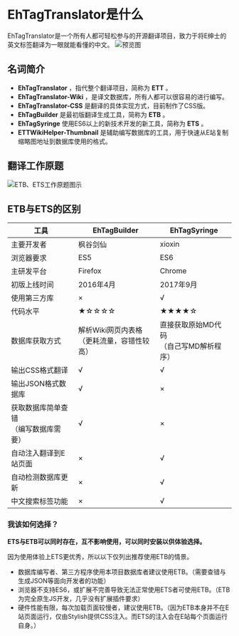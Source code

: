 # EhTagTranslator是什么
EhTagTranslator是一个所有人都可轻松参与的开源翻译项目，致力于将E绅士的英文标签翻译为一眼就能看懂的中文。
![预览图](https://raw.githubusercontent.com/wiki/Mapaler/EhTagTranslator/document/images/preview.png)

## 名词简介
* **EhTagTranslator** ，指代整个翻译项目，简称为 **ETT** 。
* **EhTagTranslator-Wiki** ，是译文数据库，所有人都可以很容易的进行编写。
* **EhTagTranslator-CSS** 是翻译的具体实现方式，目前制作了CSS版。
* **EhTagBuilder** 是最初版翻译生成工具，简称为 **ETB** 。
* **EhTagSyringe** 使用ES6以上的新技术开发的新工具，简称为 **ETS** 。
* **ETTWikiHelper-Thumbnail** 是辅助编写数据库的工具，用于快速从E站复制缩略图地址到数据库使用的格式。

## 翻译工作原题
![ETB、ETS工作原题图示](https://raw.githubusercontent.com/wiki/Mapaler/EhTagTranslator/document/images/diff_with_etb_ets.png)

## ETB与ETS的区别

| 工具 | EhTagBuilder | EhTagSyringe |
| --- | --- | --- |
| 主要开发者 | 枫谷剑仙 | xioxin |
| 浏览器要求 | ES5 | ES6 |
| 主研发平台 | Firefox | Chrome |
| 初版上线时间 | 2016年4月 | 2017年9月 |
| 使用第三方库 | × | √ |
| 代码水平 | ★☆☆☆☆ | ★★★★☆ |
| 数据库获取方式 | 解析Wiki网页内表格<br>（更耗流量，容错性较高） | 直接获取原始MD代码<br>（自己写MD解析程序） |
| 输出CSS格式翻译 | √ | √ |
| 输出JSON格式数据库 | √ | × |
| 获取数据库简单查错<br>（编写数据库需要） | √ | × |
| 自动注入翻译到E站页面 | × | √ |
| 自动检测数据库更新 | × | √ |
| 中文搜索标签功能 | × | √ |

### 我该如何选择？

**ETS与ETB可以同时存在，互不影响使用，可以同时安装以供体验选择。**

因为使用体验上ETS更优秀，所以以下仅列出推荐使用ETB的情景。
* 数据库编写者、第三方程序使用本项目数据库者建议使用ETB。（需要查错与生成JSON等面向开发者的功能）
* 浏览器不支持ES6，或扩展不完善导致无法正常使用ETS者可使用ETB。（ETB为完全原生JS开发，几乎没有扩展插件要求）
* 硬件性能有限，每次加载页面较慢者，建议使用ETB。（因为ETB本身并不在E站页面运行，仅由Stylish提供CSS注入。而ETS的注入会在E站每个页面运行自身。）
